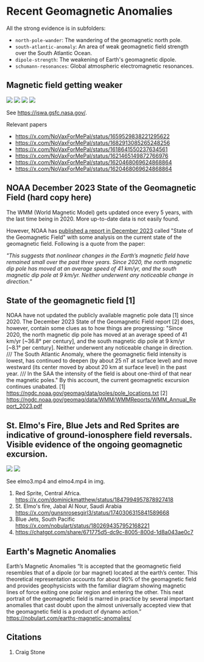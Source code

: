# Recent Geomagnetic Anomalies

All the strong evidence is in subfolders:
- `north-pole-wander`: The wandering of the geomagnetic north pole.
- `south-atlantic-anomaly`: An area of weak geomagnetic field strength over the South Atlantic Ocean.
- `dipole-strength`: The weakening of Earth's geomagnetic dipole.
- `schumann-resonances`: Global atmospheric electromagnetic resonances.

## Magnetic field getting weaker

![](img/mag1.jpg)
![](img/mag2.jpg)
![](img/mag3.jpg)
![](img/mag4.jpg)

See https://iswa.gsfc.nasa.gov/.

Relevant papers
- https://x.com/NoVaxForMePal/status/1659529838221295622
- https://x.com/NoVaxForMePal/status/1682913085265248256
- https://x.com/NoVaxForMePal/status/1618641550237634561
- https://x.com/NoVaxForMePal/status/1621465149872766976
- https://x.com/NoVaxForMePal/status/1620468069624868864
- https://x.com/NoVaxForMePal/status/1620468069624868864

## NOAA December 2023 State of the Geomagnetic Field (hard copy here)

The WMM (World Magnetic Model) gets updated once every 5 years, with the last time being in 2020. More up-to-date data is not easily found.

However, NOAA has [published a report in December 2023](https://www.ncei.noaa.gov/sites/g/files/anmtlf171/files/2023-12/WMM_Annual_Report_2023.pdf) called "State of the Geomagnetic Field" with some analysis on the current state of the geomagnetic field. Following is a quote from the paper:

*"This suggests that nonlinear changes in the Earth’s magnetic field have remained small over the past three years. Since 2020, the north magnetic dip pole has moved at an average speed of 41 km/yr, and the south magnetic dip pole at 9 km/yr. Neither underwent any noticeable change in direction."*

## State of the geomagnetic field [1]

NOAA have not updated the publicly available magnetic pole data [1] since 2020. The December 2023 State of the Geomagnetic Field report [2] does, however, contain some clues as to how things are progressing: "Since 2020, the north magnetic dip pole has moved at an average speed of 41 km/yr [~36.8° per century], and the south magnetic dip pole at 9 km/yr  [~8.1° per century]. Neither underwent any noticeable change in direction. /// The South Atlantic Anomaly, where the geomagnetic field intensity is lowest, has continued to deepen (by about 25 nT at surface level) and move westward (its center moved by about 20 km at surface level) in the past year. /// In the SAA the intensity of the field is about one-third of that near the magnetic poles." By this account, the current geomagnetic excursion continues unabated.
[1] https://ngdc.noaa.gov/geomag/data/poles/pole_locations.txt
[2] https://ngdc.noaa.gov/geomag/data/WMM/WMMReports/WMM_Annual_Report_2023.pdf

## St. Elmo's Fire, Blue Jets and Red Sprites are indicative of ground-ionosphere field reversals. Visible evidence of the ongoing geomagnetic excursion. 

![](img/elmo1.jpg)
![](img/elmo2.jpg)

See elmo3.mp4 and elmo4.mp4 in img.

1. Red Sprite, Central Africa. https://x.com/dominickmatthew/status/1847994957878927418
2. St. Elmo's fire, Jabal Al Nour, Saudi Arabia https://x.com/gunsnrosesgirl3/status/1740306315841589668
3. Blue Jets, South Pacific https://x.com/nobulart/status/1802694357952168221
4. https://chatgpt.com/share/671775d5-dc9c-8005-800d-1d8a043ae0c7

## Earth's Magnetic Anomalies

Earth’s Magnetic Anomalies
“It is accepted that the geomagnetic field resembles that of a dipole (or bar magnet) located at the earth’s center. This theoretical representation accounts for about 90% of the geomagnetic field and provides geophysicists with the familiar diagram showing magnetic lines of force exiting one polar region and entering the other. This neat portrait of the geomagnetic field is marred in practice by several important anomalies that cast doubt upon the almost universally accepted view that the geomagnetic field is a product of dynamo action.”
https://nobulart.com/earths-magnetic-anomalies/

## Citations

1. Craig Stone